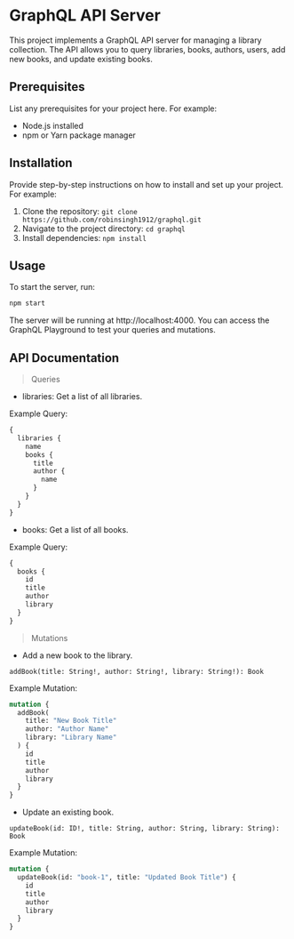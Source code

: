 # GraphQL API Server

This project implements a GraphQL API server for managing a library collection. The API allows you to query libraries, books, authors, users, add new books, and update existing books.

## Prerequisites

List any prerequisites for your project here. For example:

- Node.js installed
- npm or Yarn package manager

## Installation

Provide step-by-step instructions on how to install and set up your project. For example:

1. Clone the repository: `git clone https://github.com/robinsingh1912/graphql.git`
2. Navigate to the project directory: `cd graphql`
3. Install dependencies: `npm install`

## Usage

To start the server, run:

```bash
npm start
```

The server will be running at http://localhost:4000. You can access the GraphQL Playground to test your queries and mutations.

## API Documentation

> Queries

- libraries: Get a list of all libraries.

Example Query:

```graphql
{
  libraries {
    name
    books {
      title
      author {
        name
      }
    }
  }
}
```

- books: Get a list of all books.

Example Query:

```graphql
{
  books {
    id
    title
    author
    library
  }
}
```

> Mutations

- Add a new book to the library.

`addBook(title: String!, author: String!, library: String!): Book`

Example Mutation:

```graphql
mutation {
  addBook(
    title: "New Book Title"
    author: "Author Name"
    library: "Library Name"
  ) {
    id
    title
    author
    library
  }
}
```

- Update an existing book.

`updateBook(id: ID!, title: String, author: String, library: String): Book`

Example Mutation:

```graphql
mutation {
  updateBook(id: "book-1", title: "Updated Book Title") {
    id
    title
    author
    library
  }
}
```

